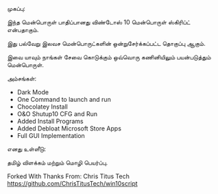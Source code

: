 முகப்பு:

இந்த மென்பொருள் பாதிப்பானது விண்டோஸ் 10 மென்பொருள் ஸ்கிரிப்ட் என்பதாகும்.

இது பல்வேறு இலவச மென்பொருட்களின் ஒன்றுசேர்க்கப்பட்ட தொகுப்பு ஆகும். 

இவை யாவும் நாங்கள் சேவை கொடுக்கும் ஒவ்வொரு கணினியிலும் பயன்படுத்தும் மென்பொருள்.

அம்சங்கள்:

- Dark Mode
- One Command to launch and run
- Chocolatey Install
- O&O Shutup10 CFG and Run
- Added Install Programs
- Added Debloat Microsoft Store Apps
- Full GUI Implementation

எனது உள்ளீடு:

தமிழ் விளக்கம் மற்றும் மொழி பெயர்ப்பு.




Forked With Thanks From: Chris Titus Tech
https://github.com/ChrisTitusTech/win10script
